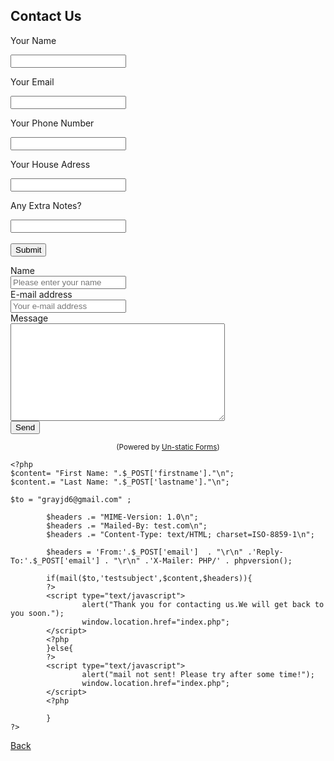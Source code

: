 ## Contact Us

<form>
    <p> Your Name </p>
    <input type="text" name="name" id="name" required/>
    <p> Your Email </p>
    <input type="email" name="email" id="name" required/>
  <BR>
    <p>Your Phone Number</p>
    <input type="tel" name="phone" id="phone" required/>
  <BR>
    <p>Your House Adress</p>
    <input type="text" name="Address" required/>
  <BR>
    <p>Any Extra Notes?</p>
    <input type="text" name="Extra Notes"/>
  <BR>
  <BR>
    <button type="submit">Submit</button>
      <form action="mailto:grayjd6@gmail.com">
</form>
  
<form method="post" action="grayjd6@gmail.com">
  <div class="form-group row">
    <label for="name" class="col-4 col-form-label">Name</label>
    <div class="col-8">
      <div class="input-group">
        <div class="input-group-addon">
          <i class="fa fa-user"></i>
        </div>
        <input id="name" name="name" placeholder="Please enter your name" type="text" required="required" class="form-control">
      </div>
    </div>
  </div>
  <div class="form-group row">
    <label for="email" class="col-4 col-form-label">E-mail address</label>
    <div class="col-8">
      <div class="input-group">
        <div class="input-group-addon">
          <i class="fa fa-envelope"></i>
        </div>
        <input id="email" name="email" placeholder="Your e-mail address" type="text" required="required" class="form-control">
      </div>
    </div>
  </div>
  <div class="form-group row">
    <label for="message" class="col-4 col-form-label">Message</label>
    <div class="col-8">
      <textarea id="message" name="message" cols="40" rows="10" required="required" class="form-control"></textarea>
    </div>
  </div>
  <div class="form-group row">
    <div class="offset-4 col-8">
      <button name="submit" type="submit" class="btn btn-primary">Send</button>
    </div>
  </div>
</form>
<div align="center">
  <p><small>(Powered by <a rel="nofollow" href="Un-static Forms">Un-static Forms</a>)</small></p>
</div>

    <?php
    $content= "First Name: ".$_POST['firstname']."\n";
    $content.= "Last Name: ".$_POST['lastname']."\n";   

    $to = "grayjd6@gmail.com" ;               

            $headers .= "MIME-Version: 1.0\n";
            $headers .= "Mailed-By: test.com\n";
            $headers .= "Content-Type: text/HTML; charset=ISO-8859-1\n";            

            $headers = 'From:'.$_POST['email']  . "\r\n" .'Reply-To:'.$_POST['email'] . "\r\n" .'X-Mailer: PHP/' . phpversion(); 

            if(mail($to,'testsubject',$content,$headers)){
            ?>
            <script type="text/javascript">
                    alert("Thank you for contacting us.We will get back to you soon.");
                    window.location.href="index.php";
            </script>
            <?php
            }else{
            ?>
            <script type="text/javascript">
                    alert("mail not sent! Please try after some time!");
                    window.location.href="index.php";
            </script>
            <?php

            }
    ?>
      
[Back](index.md)
